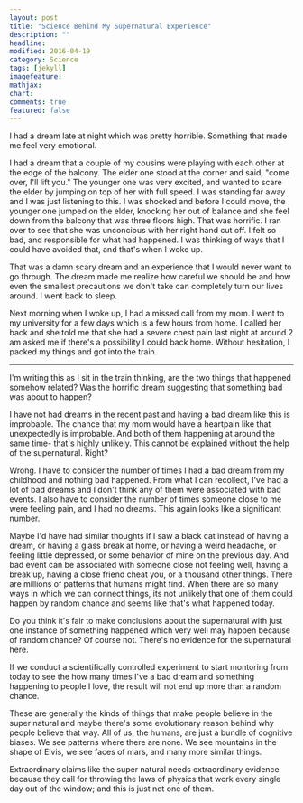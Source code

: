 ```yaml
---
layout: post
title: "Science Behind My Supernatural Experience"
description: ""
headline: 
modified: 2016-04-19
category: Science
tags: [jekyll]
imagefeature: 
mathjax: 
chart: 
comments: true
featured: false
---
```


I had a dream late at night which was pretty horrible. Something that made me feel very emotional. 

I had a dream that a couple of my cousins were playing with each other at the edge of the balcony. The elder one stood at the corner and said, "come over, I'll lift you." The younger one was very excited, and wanted to scare the elder by jumping on top of her with full speed. I was standing far away and I was just listening to this. I was shocked and before I could move, the younger one jumped on the elder, knocking her out of balance and she feel down from the balcony that was three floors high. That was horrific. I ran over to see that she was unconcious with her right hand cut off. I felt so bad, and responsible for what had happened. I was thinking of ways that I could have avoided that, and that's when I woke up.

That was a damn scary dream and an experience that I would never want to go through. The dream made me realize how careful we should be and how even the smallest precautions we don't take can completely turn our lives around. I went back to sleep.

 Next morning when I woke up, I had a missed call from my mom. I went to my university for a few days which is a few hours from home. I called her back and she told me that she had a severe chest pain last night at around 2 am asked me if there's a possibility I could  back home. Without hesitation, I packed my things and got into the train.

-----

I'm writing this as I sit in the train thinking, are the two things that happened somehow related? Was the horrific dream suggesting that something bad was about to happen? 

I have not had dreams in the recent past and having a bad dream like this is improbable. The chance that my mom would have a heartpain like that unexpectedly is improbable. And both of them happening at around the same time- that's highly unlikely. This cannot be explained without the help of the supernatural. Right?

Wrong. I have to consider the number of times I had a bad dream from my childhood and nothing bad happened. From what I can recollect, I've had a lot of bad dreams and I don't think any of them were associated with bad events. I also have to consider the number of times someone close to me were feeling pain, and I had no dreams. This again looks like a significant number. 

Maybe I'd have had similar thoughts if I saw a black cat instead of having a dream, or having a glass break at home, or having a weird headache, or feeling little depressed, or some behavior of mine on the previous day. And bad event can be associated with someone close not feeling well, having a break up, having a close friend cheat you, or a thousand other things. There are millions of patterns that humans might find. When there are so many ways in which we can connect things, its not unlikely that one of them could happen by random chance and seems like that's what happened today.

Do you think it's fair to make conclusions about the supernatural with just one instance of something happened which very well may happen because of random chance? Of course not. There's no evidence for the supernatural here.

If we conduct a scientifically controlled experiment to start montoring from today to see the how many times I've a bad dream and something happening to people I love, the result will not end up more than a random chance.

These are generally the kinds of things that make people believe in the super natural and maybe there's some evolutionary reason behind why people believe that way. All of us, the humans, are just a bundle of cognitive biases. We see patterns where there are none. We see mountains in the shape of Elvis, we see faces of mars, and many more similar things.

Extraordinary claims like the super natural needs extraordinary evidence because they call for throwing the laws of physics that work every single day out of the window; and this is just not one of them.